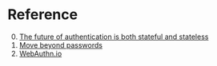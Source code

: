 # Reference

0. [The future of authentication is both stateful and stateless](https://clerk.dev/blog/future-of-auth-stateless-and-stateful)
0. [Move beyond passwords](https://developer.apple.com/videos/play/wwdc2021/10106/)
0. [WebAuthn.io](https://webauthn.io/)

